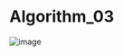 # Algorithm_03
![image](https://user-images.githubusercontent.com/20199960/83600006-90c2dd80-a5a8-11ea-8db2-79056e10a46c.png)
